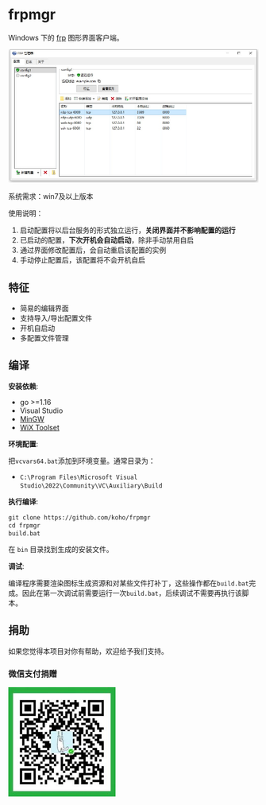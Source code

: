 # frpmgr

Windows 下的 [frp](https://github.com/fatedier/frp) 图形界面客户端。

![frpmgr](/docs/frpmgr.jpg)

系统需求：win7及以上版本

使用说明：
1. 启动配置将以后台服务的形式独立运行，**关闭界面并不影响配置的运行**
2. 已启动的配置，**下次开机会自动启动**，除非手动禁用自启
3. 通过界面修改配置后，会自动重启该配置的实例
4. 手动停止配置后，该配置将不会开机自启

## 特征
* 简易的编辑界面
* 支持导入/导出配置文件
* 开机自启动
* 多配置文件管理

## 编译
**安装依赖**:
- go >=1.16
- Visual Studio
- [MinGW](https://www.mingw-w64.org/)
- [WiX Toolset](https://wixtoolset.org/)

**环境配置**:

把`vcvars64.bat`添加到环境变量。通常目录为：
- `C:\Program Files\Microsoft Visual Studio\2022\Community\VC\Auxiliary\Build`

**执行编译**:

```shell script
git clone https://github.com/koho/frpmgr
cd frpmgr
build.bat
```

在 `bin` 目录找到生成的安装文件。

**调试**:

编译程序需要渲染图标生成资源和对某些文件打补丁，这些操作都在`build.bat`完成。因此在第一次调试前需要运行一次`build.bat`，后续调试不需要再执行该脚本。

## 捐助

如果您觉得本项目对你有帮助，欢迎给予我们支持。

### 微信支付捐赠

![donate-wechat](/docs/donate-wechat.jpg)
